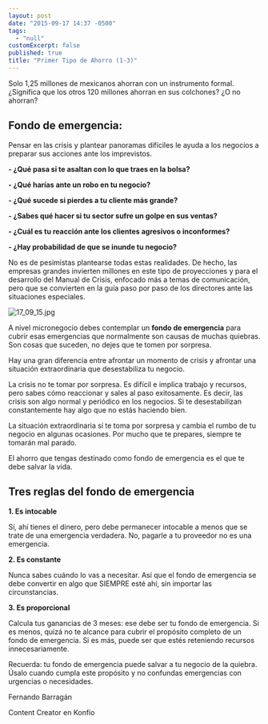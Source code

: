 ```yaml
---
layout: post
date: "2015-09-17 14:37 -0500"
tags: 
  - "null"
customExcerpt: false
published: true
title: "Primer Tipo de Ahorro (1-3)"
---
```



Solo 1,25 millones de mexicanos ahorran con un instrumento formal. ¿Significa que los otros 120 millones ahorran en sus colchones? ¿O no ahorran? 

## Fondo de emergencia:

Pensar en las crisis y plantear panoramas difíciles le ayuda a los negocios a preparar sus acciones ante los imprevistos.

**- ¿Qué pasa si te asaltan con lo que traes en la bolsa?**

**- ¿Qué harías ante un robo en tu negocio?**

**- ¿Qué sucede si pierdes a tu cliente más grande?**

**- ¿Sabes qué hacer si tu sector sufre un golpe en sus ventas?**

**- ¿Cuál es tu reacción ante los clientes agresivos o inconformes?**

**- ¿Hay probabilidad de que se inunde tu negocio?**

No es de pesimistas plantearse todas estas realidades. De hecho, las empresas grandes invierten millones en este tipo de proyecciones y para el desarrollo del Manual de Crisis, enfocado más a temas de comunicación, pero que se convierten en la guía paso por paso de los directores ante las situaciones especiales.

![17_09_15.jpg]({{site.baseurl}}/img/17_09_15.jpg)

A nivel micronegocio debes contemplar un **fondo de emergencia** para cubrir esas emergencias que normalmente son causas de muchas quiebras. Son cosas que suceden, no dejes que te tomen por sorpresa. 

Hay una gran diferencia entre afrontar un momento de crisis y afrontar una situación extraordinaria que desestabiliza tu negocio.

La crisis no te tomar por sorpresa. Es difícil e implica trabajo y recursos, pero sabes cómo reaccionar y sales al paso exitosamente. Es decir, las crisis son algo normal y periódico en los negocios. Si te desestabilizan constantemente hay algo que no estás haciendo bien.

La situación extraordinaria sí te toma por sorpresa y cambia el rumbo de tu negocio en algunas ocasiones. Por mucho que te prepares, siempre te tomarán mal parado. 

El ahorro que tengas destinado como fondo de emergencia es el que te debe salvar la vida.

## Tres reglas del fondo de emergencia

**1. Es intocable**

Sí, ahí tienes el dinero, pero debe permanecer intocable a menos que se trate de una emergencia verdadera. No, pagarle a tu proveedor no es una emergencia.

**2. Es constante**

Nunca sabes cuándo lo vas a necesitar. Así que el fondo de emergencia se debe convertir en algo que SIEMPRE esté ahí, sin importar las circunstancias.

**3. Es proporcional**

Calcula tus ganancias de 3 meses: ese debe ser tu fondo de emergencia. Si es menos, quizá no te alcance para cubrir el propósito completo de un fondo de emergencia. Si es más, puede ser que estés reteniendo recursos innecesariamente.

Recuerda: tu fondo de emergencia puede salvar a tu negocio de la quiebra. Úsalo cuando cumpla este propósito y no confundas emergencias con urgencias o necesidades.

Fernando Barragán

Content Creator en Konfío
